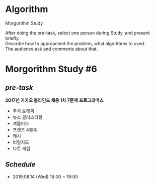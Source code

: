 # Algorithm  
Morgorithm Study  

After doing the pre-task, select one person during Study, and present briefly.  
Describe how to approached the problem, what algorithms to used.  
The audience ask and comments about that.

# Morgorithm Study #6
## *pre-task*
**2017년 카카오 블라인드 채용 1차 7문제**
**프로그래머스**
+ 추석 트래픽
+ 뉴스 클러스터링
+ 셔틀버스
+ 프렌즈 4블록
+ 캐시
+ 비밀지도
+ 다트 게임


## *Schedule*  
+ 2019.08.14 (Wed) 16:00 ~ 19:00

